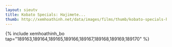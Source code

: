 ```yaml
---
layout: sieutv
title: Kobato Specials: Hajimete...
thumb: http://xemhoathinh.net/data/images/films/thumb/kobato-specials-hajimete-no-kobato-kobato-specials-hajimete-no-kobato-2012.jpg
---
```

{% include xemhoathinh_bo tap="189163,189164,189165,189166,189167,189168,189169,189170" %} 
